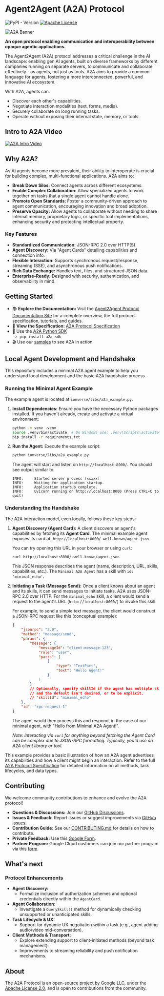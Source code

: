 # Agent2Agent (A2A) Protocol

![PyPI - Version](https://img.shields.io/pypi/v/a2a-sdk)
[![Apache License](https://img.shields.io/badge/License-Apache_2.0-blue.svg)](LICENSE)

![A2A Banner](docs/assets/a2a-banner.png)

**An open protocol enabling communication and interoperability between opaque agentic applications.**

The Agent2Agent (A2A) protocol addresses a critical challenge in the AI landscape: enabling gen AI agents, built on diverse frameworks by different companies running on separate servers, to communicate and collaborate effectively - as agents, not just as tools. A2A aims to provide a common language for agents, fostering a more interconnected, powerful, and innovative AI ecosystem.

With A2A, agents can:

- Discover each other's capabilities.
- Negotiate interaction modalities (text, forms, media).
- Securely collaborate on long running tasks.
- Operate without exposing their internal state, memory, or tools.

## Intro to A2A Video

[![A2A Intro Video](docs/assets/a2a-video-thumbnail.png)](https://goo.gle/a2a-video)

## Why A2A?

As AI agents become more prevalent, their ability to interoperate is crucial for building complex, multi-functional applications. A2A aims to:

- **Break Down Silos:** Connect agents across different ecosystems.
- **Enable Complex Collaboration:** Allow specialized agents to work together on tasks that a single agent cannot handle alone.
- **Promote Open Standards:** Foster a community-driven approach to agent communication, encouraging innovation and broad adoption.
- **Preserve Opacity:** Allow agents to collaborate without needing to share internal memory, proprietary logic, or specific tool implementations, enhancing security and protecting intellectual property.

### Key Features

- **Standardized Communication:** JSON-RPC 2.0 over HTTP(S).
- **Agent Discovery:** Via "Agent Cards" detailing capabilities and connection info.
- **Flexible Interaction:** Supports synchronous request/response, streaming (SSE), and asynchronous push notifications.
- **Rich Data Exchange:** Handles text, files, and structured JSON data.
- **Enterprise-Ready:** Designed with security, authentication, and observability in mind.

## Getting Started

- 📚 **Explore the Documentation:** Visit the [Agent2Agent Protocol Documentation Site](https://goo.gle/a2a) for a complete overview, the full protocol specification, tutorials, and guides.
- 📝 **View the Specification:** [A2A Protocol Specification](https://google-a2a.github.io/A2A/specification/)
- 🐍 Use the [A2A Python SDK](https://github.com/google-a2a/a2a-python)
    - `pip install a2a-sdk`
- 🎬 Use our [samples](https://github.com/google-a2a/a2a-samples) to see A2A in action

## Local Agent Development and Handshake

This repository includes a minimal A2A agent example to help you understand local development and the basic A2A handshake process.

### Running the Minimal Agent Example

The example agent is located at `ionverse/libs/a2a_example.py`.

1.  **Install Dependencies:**
    Ensure you have the necessary Python packages installed. If you haven't already, create and activate a virtual environment:
    ```bash
    python -m venv .venv
    source .venv/bin/activate  # On Windows use: .venv\Scripts\activate
    pip install -r requirements.txt
    ```

2.  **Run the Agent:**
    Execute the example script:
    ```bash
    python ionverse/libs/a2a_example.py
    ```
    The agent will start and listen on `http://localhost:8000/`. You should see output similar to:
    ```console
    INFO:     Started server process [xxxxx]
    INFO:     Waiting for application startup.
    INFO:     Application startup complete.
    INFO:     Uvicorn running on http://localhost:8000 (Press CTRL+C to quit)
    ```

### Understanding the Handshake

The A2A interaction model, even locally, follows these key steps:

1.  **Agent Discovery (Agent Card):**
    A client discovers an agent's capabilities by fetching its **Agent Card**. The minimal example agent exposes its card at:
    `http://localhost:8000/.well-known/agent.json`

    You can try opening this URL in your browser or using `curl`:
    ```bash
    curl http://localhost:8000/.well-known/agent.json
    ```
    This JSON response describes the agent (name, description, URL, skills, capabilities, etc.). The `Minimal A2A Agent` has a skill with `id: 'minimal_echo'`.

2.  **Initiating a Task (Message Send):**
    Once a client knows about an agent and its skills, it can send messages to initiate tasks. A2A uses JSON-RPC 2.0 over HTTP. For the `minimal_echo` skill, a client would send a request to the agent's URL (`http://localhost:8000/`) to invoke this skill.

    For example, to send a simple text message, the client would construct a JSON-RPC request like this (conceptual example):
    ```json
    {
        "jsonrpc": "2.0",
        "method": "message/send",
        "params": {
            "message": {
                "messageId": "client-message-123",
                "role": "user",
                "parts": [
                    {
                        "type": "TextPart",
                        "text": "Hello Agent!"
                    }
                ]
            }
            // Optionally, specify skillId if the agent has multiple skills
            // and the default isn't desired, or to be explicit.
            // "skillId": "minimal_echo"
        },
        "id": "rpc-request-1"
    }
    ```
    The agent would then process this and respond, in the case of our minimal agent, with "Hello from Minimal A2A Agent!".

    *Note: Interacting via `curl` for anything beyond fetching the Agent Card can be complex due to JSON-RPC formatting. Typically, you'd use an A2A client library or tool.*

This example provides a basic illustration of how an A2A agent advertises its capabilities and how a client might begin an interaction. Refer to the full [A2A Protocol Specification](https://google-a2a.github.io/A2A/specification/) for detailed information on all methods, task lifecycles, and data types.

## Contributing

We welcome community contributions to enhance and evolve the A2A protocol!

- **Questions & Discussions:** Join our [GitHub Discussions](https://github.com/google-a2a/A2A/discussions).
- **Issues & Feedback:** Report issues or suggest improvements via [GitHub Issues](https://github.com/google-a2a/A2A/issues).
- **Contribution Guide:** See our [CONTRIBUTING.md](CONTRIBUTING.md) for details on how to contribute.
- **Private Feedback:** Use this [Google Form](https://goo.gle/a2a-feedback).
- **Partner Program:** Google Cloud customers can join our partner program via this [form](https://goo.gle/a2a-partner).

## What's next

### Protocol Enhancements

- **Agent Discovery:**
    - Formalize inclusion of authorization schemes and optional credentials directly within the `AgentCard`.
- **Agent Collaboration:**
    - Investigate a `QuerySkill()` method for dynamically checking unsupported or unanticipated skills.
- **Task Lifecycle & UX:**
    - Support for dynamic UX negotiation _within_ a task (e.g., agent adding audio/video mid-conversation).
- **Client Methods & Transport:**
    - Explore extending support to client-initiated methods (beyond task management).
    - Improvements to streaming reliability and push notification mechanisms.

## About

The A2A Protocol is an open-source project by Google LLC, under the [Apache License 2.0](LICENSE), and is open to contributions from the community.
